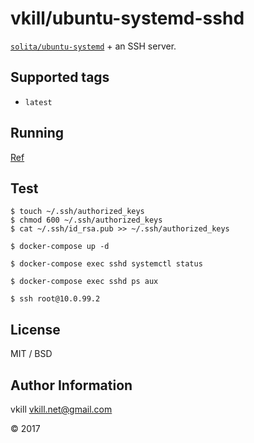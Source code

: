 # vkill/ubuntu-systemd-sshd

[`solita/ubuntu-systemd`](https://hub.docker.com/r/solita/ubuntu-systemd/) + an SSH server.

## Supported tags

* `latest`

## Running

[Ref](https://github.com/solita/docker-systemd-ssh#running)

## Test

```
$ touch ~/.ssh/authorized_keys
$ chmod 600 ~/.ssh/authorized_keys
$ cat ~/.ssh/id_rsa.pub >> ~/.ssh/authorized_keys

$ docker-compose up -d

$ docker-compose exec sshd systemctl status

$ docker-compose exec sshd ps aux

$ ssh root@10.0.99.2
```

License
-------

MIT / BSD

Author Information
------------------

vkill <vkill.net@gmail.com>

&copy; 2017

